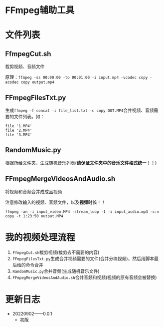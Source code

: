 # FFmpeg辅助工具

# 文件列表

## FfmpegCut.sh

裁剪视频、音频文件

原理：`ffmpeg -ss 00:00:00 -to 00:01:00 -i input.mp4 -vcodec copy -acodec copy output.mp4`

## FFmpegFilesTxt.py

生成`ffmpeg -f concat -i file_list.txt -c copy OUT.MP4`合并视频、音频需要的文件列表。如：

```
file '1.MP4'
file '2.MP4'
file '3.MP4'
```

## RandomMusic.py

根据所给文件夹，生成随机音乐列表(**请保证文件夹中的音乐文件格式统一**！！)

## FFmpegMergeVideosAndAudio.sh

将视频和音频合并成成品视频

注意修改输入的视频、音频文件，以及**视频时长**！！

`ffmpeg -an -i input_video.MP4 -stream_loop -1 -i input_audio.mp3 -c:v copy -t 1:23:50 output.MP4`

# 我的视频处理流程

1. `FfmpegCut.sh`裁剪视频(裁剪去不需要的内容)
2. `FFmpegFilesTxt.py`生成合并视频需要的文件(合并分块视频)，然后用脚本最后给的命令合并
3. `RandomMusic.py`合并音频(生成随机音乐文件)
4. `FFmpegMergeVideosAndAudio.sh`合并音频和视频(视频的原有音频会被替换)

# 更新日志

- 20220902——0.0.1
  - 初版
















